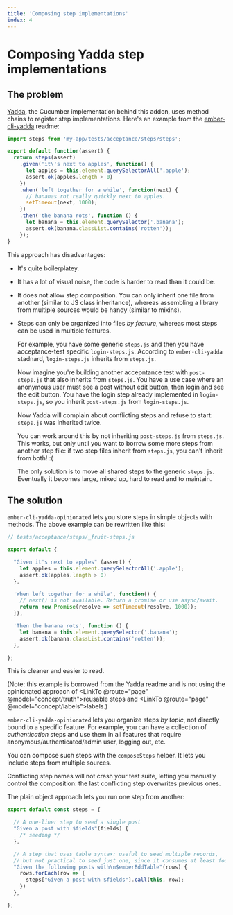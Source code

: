 ```yaml
---
title: 'Composing step implementations'
index: 4
---
```


# Composing Yadda step implementations

## The problem

[Yadda](https://github.com/acuminous/yadda), the Cucumber implementation behind this addon, uses method chains to register step implementations. Here's an example from the [ember-cli-yadda](https://github.com/albertjan/ember-cli-yadda) readme:

```js
import steps from 'my-app/tests/acceptance/steps/steps';

export default function(assert) {
  return steps(assert)
    .given('it\'s next to apples', function() {
      let apples = this.element.querySelectorAll('.apple');
      assert.ok(apples.length > 0)
    })
    .when('left together for a while', function(next) {
      // bananas rot really quickly next to apples.
      setTimeout(next, 1000);
    })
    .then('the banana rots', function () {
      let banana = this.element.querySelector('.banana');
      assert.ok(banana.classList.contains('rotten'));
    });
}
```

This approach has disadvantages:

* It's quite boilerplatey.
* It has a lot of visual noise, the code is harder to read than it could be.
* It does not allow step composition. You can only inherit one file from another (similar to JS class inheritance), whereas assembling a library from multiple sources would be handy (similar to mixins).
* Steps can only be organized into files *by feature*, whereas most steps can be used in multiple features.
  
    For example, you have some generic `steps.js` and then you have acceptance-test specific `login-steps.js`. According to `ember-cli-yadda` stadnard, `login-steps.js` inherits from `steps.js`.

    Now imagine you're building another accepntance test with `post-steps.js` that also inherits from `steps.js`. You have a use case where an anonymous user must see a post without edit button, then login and see the edit button. You have the login step already implemented in `login-steps.js`, so you inherit `post-steps.js` from  `login-steps.js`.

    Now Yadda will complain about conflicting steps and refuse to start: `steps.js` was inherited twice.

    You can work around this by not inheriting `post-steps.js` from `steps.js`. This works, but only until you want to borrow some more steps from another step file: if two step files inherit from `steps.js`, you can't inherit from both! :(

    The only solution is to move all shared steps to the generic `steps.js`. Eventually it becomes large, mixed up, hard to read and to maintain.



## The solution

`ember-cli-yadda-opinionated` lets you store steps in simple objects with methods. The above example can be rewritten like this:

```js
// tests/acceptance/steps/_fruit-steps.js

export default {

  "Given it's next to apples" (assert) {
    let apples = this.element.querySelectorAll('.apple');
    assert.ok(apples.length > 0)
  },

  'When left together for a while', function() {
    // next() is not available. Return a promise or use async/await.
    return new Promise(resolve => setTimeout(resolve, 1000)); 
  }),

  'Then the banana rots', function () {
    let banana = this.element.querySelector('.banana');
    assert.ok(banana.classList.contains('rotten'));
  },

};
```

This is cleaner and easier to read.

(Note: this example is borrowed from the Yadda readme and is not using the opinionated approach of <LinkTo @route="page" @model="concept/truth">reusable steps</LinkTo> and <LinkTo  @route="page" @model="concept/labels">labels</LinkTo>.)

`ember-cli-yadda-opinionated` lets you organize steps *by topic*, not directly bound to a specific feature. For example, you can have a collection of *authentication* steps and use them in all features that require anonymous/authenticated/admin user, logging out, etc.

You can compose such steps with the `composeSteps` helper. It lets you include steps from multiple sources.

Conflicting step names will not crash your test suite, letting you manually control the composition: the last conflicting step overwrites previous ones.

The plain object approach lets you run one step from another:

```js
export default const steps = {

  // A one-liner step to seed a single post
  "Given a post with $fields"(fields) {
    /* seeding */
  },

  // A step that uses table syntax: useful to seed multiple records,
  // but not practical to seed just one, since it consumes at least four lines of the feature file
  "Given the following posts with\n$emberBddTable"(rows) {
    rows.forEach(row => {
      steps["Given a post with $fields"].call(this, row);
    })
  },

};
```
